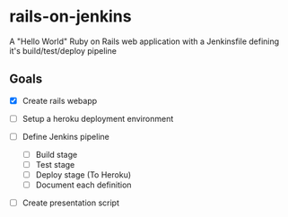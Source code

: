# rails-on-jenkins
A "Hello World" Ruby on Rails web application with a Jenkinsfile defining it's build/test/deploy pipeline

## Goals
- [x] Create rails webapp
- [ ] Setup a heroku deployment environment
- [ ] Define Jenkins pipeline
  - [ ] Build stage
  - [ ] Test stage
  - [ ] Deploy stage (To Heroku)
  - [ ] Document each definition
- [ ] Create presentation script

